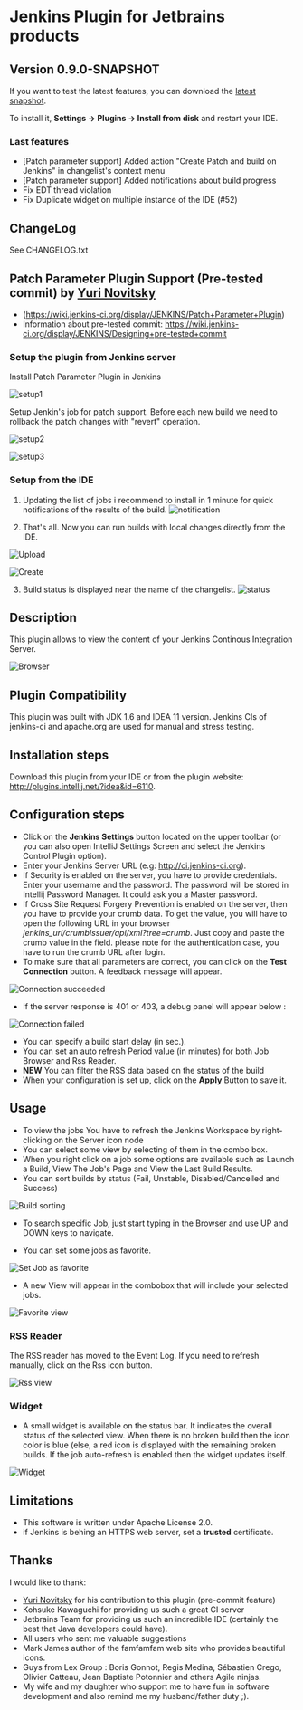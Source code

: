 # Jenkins Plugin for Jetbrains products


## Version 0.9.0-SNAPSHOT

If you want to test the latest features, you can download the [latest snapshot](https://github.com/dboissier/jenkins-control-plugin/blob/master/snapshot/jenkins-control-plugin-0.9.0-SNAPSHOT-distribution.zip?raw=true).

To install it, **Settings -> Plugins -> Install from disk** and restart your IDE.

### Last features
* \[Patch parameter support\] Added action "Create Patch and build on Jenkins" in changelist's context menu
* \[Patch parameter support\] Added notifications about build progress
* Fix EDT thread violation
* Fix Duplicate widget on multiple instance of the IDE (#52)


## ChangeLog
See CHANGELOG.txt


## Patch Parameter Plugin Support (Pre-tested commit) by [Yuri Novitsky](https://github.com/nyver)
* (https://wiki.jenkins-ci.org/display/JENKINS/Patch+Parameter+Plugin)
* Information about pre-tested commit: https://wiki.jenkins-ci.org/display/JENKINS/Designing+pre-tested+commit


### Setup the plugin from Jenkins server

Install Patch Parameter Plugin in Jenkins

![setup1](https://github.com/dboissier/jenkins-control-plugin/blob/master/doc/howto/1_setup_jenkins/01.png?raw=true)

Setup Jenkin's job for patch support. Before each new build we need to rollback the patch changes with "revert" operation.

![setup2](https://github.com/dboissier/jenkins-control-plugin/blob/master/doc/howto/1_setup_jenkins/02.png?raw=true)

![setup3](https://github.com/dboissier/jenkins-control-plugin/blob/master/doc/howto/1_setup_jenkins/03.png?raw=true)


### Setup from the IDE

1. Updating the list of jobs i recommend to install in 1 minute for quick notifications of the results of the build. 
   ![notification](https://github.com/dboissier/jenkins-control-plugin/blob/master/doc/howto/2_setup_ide/03.png)

2. That's all. Now you can run builds with local changes directly from the IDE.

![Upload](https://github.com/dboissier/jenkins-control-plugin/blob/master/doc/howto/2_setup_ide/04.png?raw=true)

![Create](https://github.com/dboissier/jenkins-control-plugin/blob/master/doc/howto/2_setup_ide/05.png?raw=true)

3. Build status is displayed near the name of the changelist.
   ![status](https://github.com/dboissier/jenkins-control-plugin/blob/master/doc/howto/2_setup_ide/06.png?raw=true)


## Description
This plugin allows to view the content of your Jenkins Continous Integration Server.

![Browser](https://github.com/dboissier/jenkins-control-plugin/blob/master/doc/images/Browser.png?raw=true)

## Plugin Compatibility
This plugin was built with JDK 1.6 and IDEA 11 version. Jenkins CIs of jenkins-ci and apache.org are used for manual and stress testing.

## Installation steps
Download this plugin from your IDE or from the plugin website: http://plugins.intellij.net/?idea&id=6110.

## Configuration steps
* Click on the **Jenkins Settings** button located on the upper toolbar (or you can also open IntelliJ Settings Screen and select the Jenkins Control Plugin option).
* Enter your Jenkins Server URL (e.g: http://ci.jenkins-ci.org).
* If Security is enabled on the server, you have to provide credentials. Enter your username and the password. The password will be stored in Intellij Password Manager. It could ask you a Master password.
* If Cross Site Request Forgery Prevention is enabled on the server, then you have to provide your crumb data. To get the value, you will have to open the following URL in your browser *_jenkins_url_/crumbIssuer/api/xml?tree=crumb*. Just copy and paste the crumb value in the field. please note for the authentication case, you have to run the crumb URL after login.
* To make sure that all parameters are correct, you can click on the **Test Connection** button. A feedback message will appear.

![Connection succeeded](https://github.com/dboissier/jenkins-control-plugin/blob/master/doc/images/Configuration-Success.png?raw=true)

* If the server response is 401 or 403, a debug panel will appear below :

![Connection failed](https://github.com/dboissier/jenkins-control-plugin/blob/master/doc/images/Configuration-failure.png?raw=true)

* You can specify a build start delay (in sec.).
* You can set an auto refresh Period value (in minutes) for both Job Browser and Rss Reader.
* **NEW** You can filter the RSS data based on the status of the build
* When your configuration is set up, click on the **Apply** Button to save it.

## Usage
* To view the jobs You have to refresh the Jenkins Workspace by right-clicking on the Server icon node
* You can select some view by selecting of them in the combo box.
* When you right click on a job some options are available such as Launch a Build, View The Job's Page and View the Last Build Results.
* You can sort builds by status (Fail, Unstable, Disabled/Cancelled and Success)

![Build sorting](https://github.com/dboissier/jenkins-control-plugin/blob/master/doc/images/Browser-sortingByStatus.png?raw=true)

* To search specific Job, just start typing in the Browser and use UP and DOWN keys to navigate.

* You can set some jobs as favorite.

![Set Job as favorite ](https://github.com/dboissier/jenkins-control-plugin/blob/master/doc/images/Browser-setAsFavorite.png?raw=true)

* A new View will appear in the combobox that will include your selected jobs.

![Favorite view](https://github.com/dboissier/jenkins-control-plugin/blob/master/doc/images/Browser-selectFavoriteView.png?raw=true)

### RSS Reader
The RSS reader has moved to the Event Log. If you need to refresh manually, click on the Rss icon button.

![Rss view](https://github.com/dboissier/jenkins-control-plugin/blob/master/doc/images/RssLatestBuilds.png?raw=true)

### Widget
* A small widget is available on the status bar. It indicates the overall status of the selected view. When there is no broken build then the icon color is blue (else, a red icon is displayed with the remaining broken builds. If the job auto-refresh is enabled then the widget updates itself.

![Widget](https://github.com/dboissier/jenkins-control-plugin/blob/master/doc/images/Widget.png?raw=true)

## Limitations
* This software is written under Apache License 2.0.
* if Jenkins is behing an HTTPS web server, set a **trusted** certificate.

## Thanks
I would like to thank:
* [Yuri Novitsky](https://github.com/nyver) for his contribution to this plugin (pre-commit feature)
* Kohsuke Kawaguchi for providing us such a great CI server
* Jetbrains Team for providing us such an incredible IDE (certainly the best that Java developers could have).
* All users who sent me valuable suggestions
* Mark James author of the famfamfam web site who provides beautiful icons.
* Guys from Lex Group : Boris Gonnot, Regis Medina, Sébastien Crego, Olivier Catteau, Jean Baptiste Potonnier and others Agile ninjas.
* My wife and my daughter who support me to have fun in software development and also remind me my husband/father duty ;).
